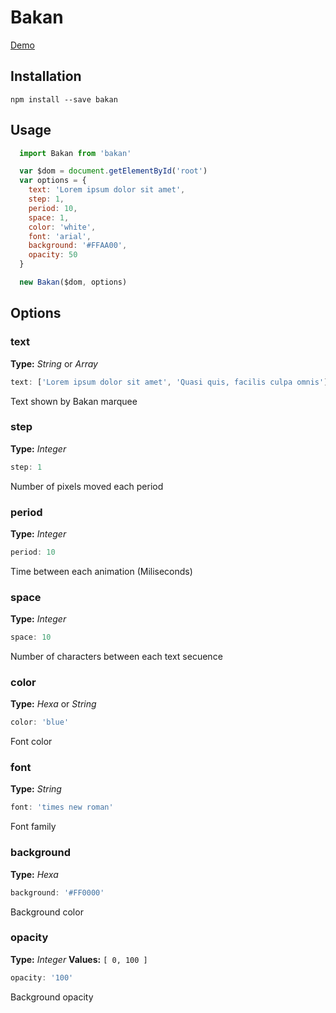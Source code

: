 # Bakan

[Demo](http://bakan.96.lt/)

## Installation

`npm install --save bakan`

## Usage
``` js
  import Bakan from 'bakan'

  var $dom = document.getElementById('root')
  var options = {
    text: 'Lorem ipsum dolor sit amet',
    step: 1,
    period: 10,
    space: 1,
    color: 'white',
    font: 'arial',
    background: '#FFAA00',
    opacity: 50
  }

  new Bakan($dom, options)
```

## Options

### text

**Type:** _String_ or _Array_

``` js
text: ['Lorem ipsum dolor sit amet', 'Quasi quis, facilis culpa omnis']
```

Text shown by Bakan marquee

### step

**Type:** _Integer_

``` js
step: 1
```

Number of pixels moved each period

### period

**Type:** _Integer_

``` js
period: 10
```

Time between each animation (Miliseconds)

### space

**Type:** _Integer_

``` js
space: 10
```

Number of characters between each text secuence

### color

**Type:** _Hexa_ or _String_

``` js
color: 'blue'
```

Font color

### font

**Type:** _String_

``` js
font: 'times new roman'
```

Font family

### background

**Type:** _Hexa_

``` js
background: '#FF0000'
```

Background color

### opacity

**Type:** _Integer_ 
**Values:** `[ 0, 100 ]`

``` js
opacity: '100'
```

Background opacity
